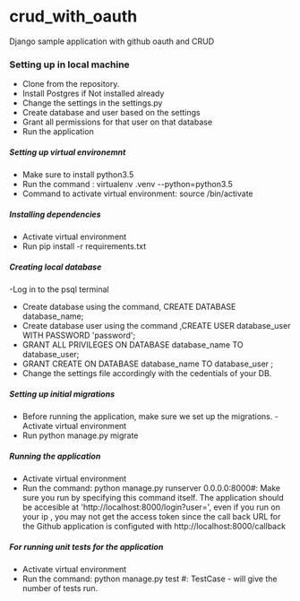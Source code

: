 # crud_with_oauth
Django sample application with github oauth and CRUD

### Setting up in local machine
- Clone from the repository.
- Install Postgres if Not installed already 
- Change the settings in the settings.py 
- Create database and user based on the settings
- Grant all permissions for that user on that database
- Run the application 

##### Setting up virtual environemnt 
- Make sure to install python3.5
- Run the command : virtualenv .venv --python=python3.5
- Command to activate virtual environment: source <virtual environment name>/bin/activate
##### Installing dependencies
- Activate virtual environment
- Run pip install -r requirements.txt

##### Creating local database
-Log in to the psql terminal
- Create database using the command, CREATE DATABASE database_name;
- Create database user using the command ,CREATE USER database_user  WITH PASSWORD 'password';
- GRANT ALL PRIVILEGES ON DATABASE database_name TO database_user;
- GRANT CREATE ON DATABASE database_name TO database_user ;
- Change the settings file accordingly with the cedentials of your DB.
##### Setting up initial migrations 
- Before running the application, make sure we set up the migrations.
-Activate virtual environment
- Run python manage.py migrate

##### Running the application
- Activate virtual environment
- Run the command: python manage.py runserver 0.0.0.0:8000#: Make sure you run by specifying this command itself. The application should be accesible at 'http://localhost:8000/login?user=<Github user>', even if you run on your ip , you may not get the access token since the call back URL for the Github application is configuted with http://localhost:8000/callback
#####  For running unit tests for the application
- Activate virtual environment
- Run the command: python manage.py test #: TestCase - <no> will give the number of tests run.
